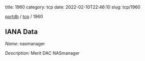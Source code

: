 title: 1960
category: tcp
date: 2022-02-10T22:46:10
slug: tcp/1960

[portdb](/) / [tcp](/category/tcp.html) / 1960


## IANA Data

_Name:_ nasmanager

_Description:_ Merit DAC NASmanager

